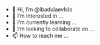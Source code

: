 - 👋 Hi, I’m @ibadulaevIslo
- 👀 I’m interested in ...
- 🌱 I’m currently learning ...
- 💞️ I’m looking to collaborate on ...
- 📫 How to reach me ...

<!---
ibadulaevIslo/ibadulaevIslo is a ✨ special ✨ repository because its `README.md` (this file) appears on your GitHub profile.
You can click the Preview link to take a look at your changes.
--->
